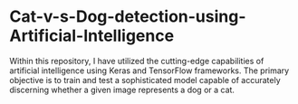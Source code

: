# Cat-v-s-Dog-detection-using-Artificial-Intelligence
Within this repository, I have utilized the cutting-edge capabilities of artificial intelligence using Keras and TensorFlow frameworks. The primary objective is to train and test a sophisticated model capable of accurately discerning whether a given image represents a dog or a cat.
